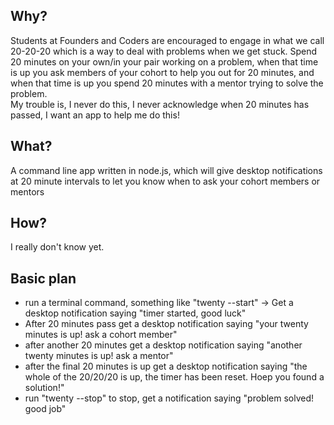 ## Why?
Students at Founders and Coders are encouraged to engage in what we call 20-20-20 which is a way to deal with problems when we get stuck. Spend 20 minutes on your own/in your pair working on a problem, when that time is up you ask members of your cohort to help you out for 20 minutes, and when that time is up you spend 20 minutes with a mentor trying to solve the problem.<br>My trouble is, I never do this, I never acknowledge when 20 minutes has passed, I want an app to help me do this!

## What?
A command line app written in node.js, which will give desktop notifications at 20 minute intervals to let you know when to ask your cohort members or mentors

## How?

I really don't know yet.

## Basic plan

* run a terminal command, something like "twenty --start" -> Get a desktop notification saying "timer started, good luck"
* After 20 minutes pass get a desktop notification saying "your twenty minutes is up! ask a cohort member"
* after another 20 minutes get a desktop notification saying "another twenty minutes is up! ask a mentor"
* after the final 20 minutes is up get a desktop notification saying "the whole of the 20/20/20 is up, the timer has been reset. Hoep you found a solution!"
* run "twenty --stop" to stop, get a notification saying "problem solved! good job"
